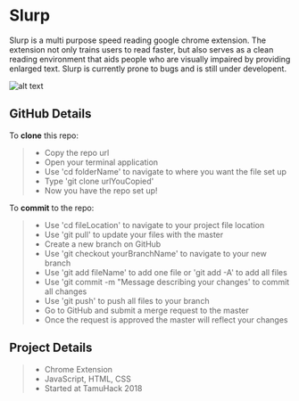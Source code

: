 # Slurp

Slurp is a multi purpose speed reading google chrome extension. The extension not only trains users to read faster, but also serves as a clean reading environment that aids people who are visually impaired by providing enlarged text. Slurp is currently prone to bugs and is still under developent. 

![alt text](https://github.com/siman4457/Slurp/blob/master/Slurp.png)


GitHub Details
--------------

To **clone** this repo: 

   > - Copy the repo url
   > - Open your terminal application
   > - Use 'cd folderName' to navigate to where you want the file set up
   > - Type 'git clone urlYouCopied'
   > - Now you have the repo set up!
    
To **commit** to the repo:

   > - Use 'cd fileLocation' to navigate to your project file location
   > - Use 'git pull' to update your files with the master
   > - Create a new branch on GitHub
   > - Use 'git checkout yourBranchName' to navigate to your new branch
   > - Use 'git add fileName' to add one file or 'git add -A' to add all files
   > - Use 'git commit -m "Message describing your changes' to commit all changes
   > - Use 'git push' to push all files to your branch
   > - Go to GitHub and submit a merge request to the master
   > - Once the request is approved the master will reflect your changes
   
Project Details
--------------

  > - Chrome Extension
  > - JavaScript, HTML, CSS
  > - Started at TamuHack 2018
